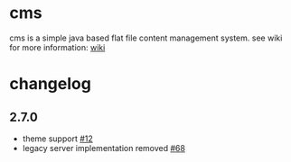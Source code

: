 # cms

cms is a simple java based flat file content management system.
see wiki for more information: [wiki](https://github.com/thmarx/cms/wiki)


# changelog

## 2.7.0

* theme support [#12](https://github.com/thmarx/cms/issues/12)
* legacy server implementation removed [#68](https://github.com/thmarx/cms/issues/68)
